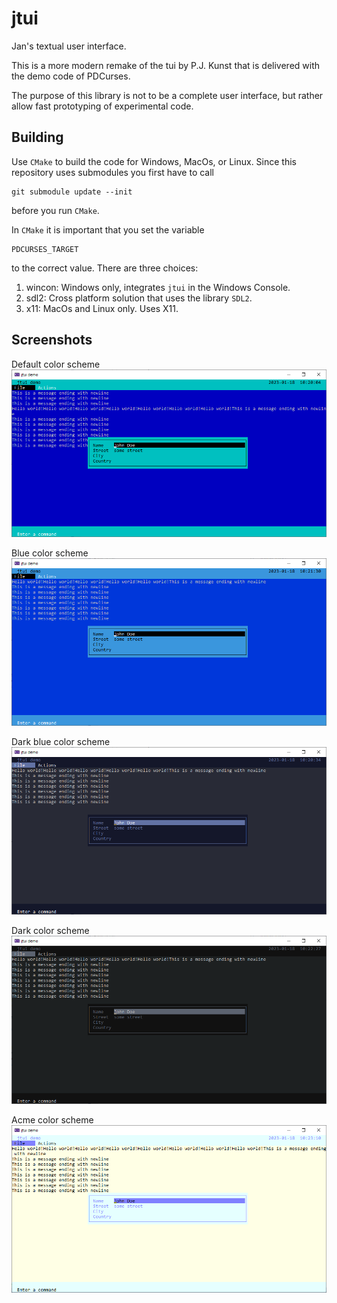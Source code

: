 # jtui
Jan's textual user interface.

This is a more modern remake of the tui by P.J. Kunst that is delivered with the demo code of PDCurses.

The purpose of this library is not to be a complete user interface, but rather allow fast prototyping of experimental code.

## Building
Use `CMake` to build the code for Windows, MacOs, or Linux. Since this repository uses submodules you first have to call

    git submodule update --init
    
before you run `CMake`.

In `CMake` it is important that you set the variable

    PDCURSES_TARGET
    
to the correct value. There are three choices:

  1. wincon: Windows only, integrates `jtui` in the Windows Console.
  2. sdl2: Cross platform solution that uses the library `SDL2`.
  3. x11: MacOs and Linux only. Uses X11.
  
## Screenshots

Default color scheme
![](images/default_jtui.png)

Blue color scheme
![](images/blue_jtui.png)

Dark blue color scheme
![](images/darkblue_jtui.png)

Dark color scheme
![](images/dark_jtui.png)

Acme color scheme
![](images/acme_jtui.png)
  
